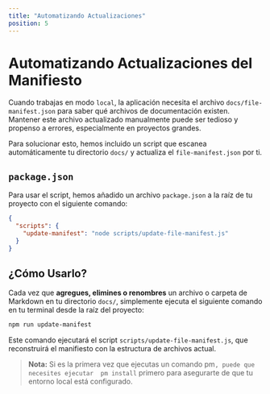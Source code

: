 ```yaml
---
title: "Automatizando Actualizaciones"
position: 5
---
```


# Automatizando Actualizaciones del Manifiesto

Cuando trabajas en modo `local`, la aplicación necesita el archivo `docs/file-manifest.json` para saber qué archivos de documentación existen. Mantener este archivo actualizado manualmente puede ser tedioso y propenso a errores, especialmente en proyectos grandes.

Para solucionar esto, hemos incluido un script que escanea automáticamente tu directorio `docs/` y actualiza el `file-manifest.json` por ti.

## `package.json`

Para usar el script, hemos añadido un archivo `package.json` a la raíz de tu proyecto con el siguiente comando:

```json
{
  "scripts": {
    "update-manifest": "node scripts/update-file-manifest.js"
  }
}
```

## ¿Cómo Usarlo?

Cada vez que **agregues, elimines o renombres** un archivo o carpeta de Markdown en tu directorio `docs/`, simplemente ejecuta el siguiente comando en tu terminal desde la raíz del proyecto:

```bash
npm run update-manifest
```

Este comando ejecutará el script `scripts/update-file-manifest.js`, que reconstruirá el manifiesto con la estructura de archivos actual.

> **Nota:** Si es la primera vez que ejecutas un comando 
pm`, puede que necesites ejecutar 
pm install` primero para asegurarte de que tu entorno local está configurado.

